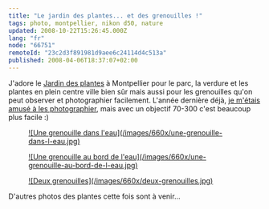 ```yaml
---
title: "Le jardin des plantes... et des grenouilles !"
tags: photo, montpellier, nikon d50, nature
updated: 2008-10-22T15:26:45.000Z
lang: "fr"
node: "66751"
remoteId: "23c2d3f891981d9aee6c24114d4c513a"
published: 2008-04-06T18:37:07+02:00
---
```


J'adore le [Jardin des plantes](http://www.univ-montp1.fr/histoire_et_patrimoine/jardin_des_plantes) à Montpellier pour le parc, la verdure et les plantes en plein centre ville bien sûr mais aussi pour les grenouilles qu'on peut observer et photographier facilement. L'année dernière déjà, [je m'étais amusé à les photographier](/post/mon-amie-la-grenouille), mais avec un objectif 70-300 c'est beaucoup plus facile :)

<figure class="object-center"><a href="/images/une-grenouille-dans-l-eau.jpg">![Une grenouille dans l'eau](/images/660x/une-grenouille-dans-l-eau.jpg)
</a></figure>

<figure class="object-center"><a href="/images/une-grenouille-au-bord-de-l-eau.jpg">![Une grenouille au bord de l'eau](/images/660x/une-grenouille-au-bord-de-l-eau.jpg)
</a></figure>

<figure class="object-center"><a href="/images/deux-grenouilles.jpg">![Deux grenouilles](/images/660x/deux-grenouilles.jpg)
</a></figure>


D'autres photos des plantes cette fois sont à venir...

